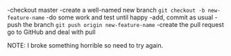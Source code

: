 -checkout master
-create a well-named new branch
`git checkout -b new-feature-name`
-do some work and test until happy
-add, commit as usual
-push the branch
`git push origin new-feature-name`
-create the pull request
go to GitHub and deal with pull

NOTE: I broke something horrible so need to try again.
